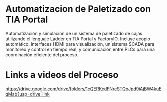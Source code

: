 # Automatizacion de Paletizado con TIA Portal
Automatización y simulacion de un sistema de paletizado de cajas utilizando el lenguaje Ladder en TIA Portal y FactoryIO. Incluye acopio automático, interfaces HDMI para visualización, un sistema SCADA para monitoreo y control en tiempo real, y comunicación entre PLCs para una coordinación eficiente del proceso.

# Links a videos del Proceso
https://drive.google.com/drive/folders/1cQERKcdFNrcSTQoJpd9iAjBW4kuEqMab?usp=drive_link
